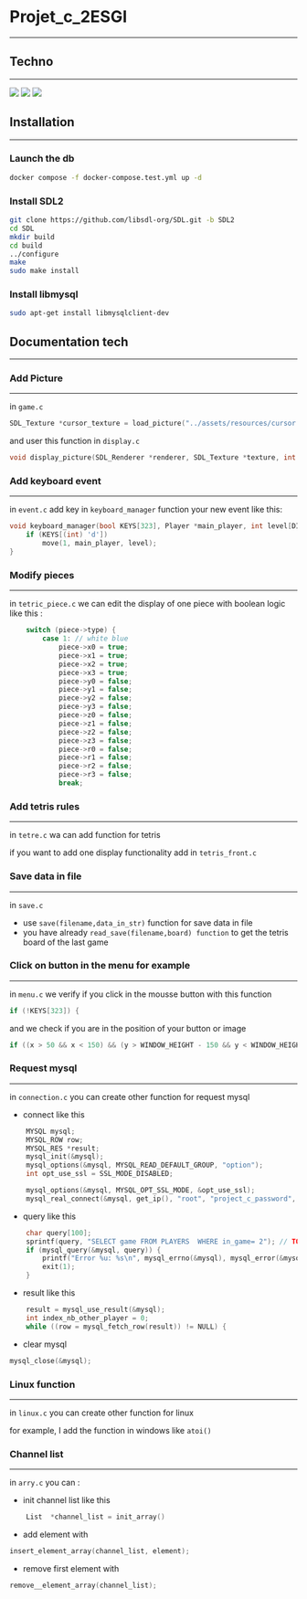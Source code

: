 # Projet_c_2ESGI

---


## Techno

---
![](https://img.shields.io/badge/C-00599C?style=for-the-badge&logo=c&logoColor=white)
![](https://img.shields.io/badge/SDL2-FF0000?style=for-the-badge&logo=sdl&logoColor=white)
![](https://img.shields.io/badge/MySQL-00000F?style=for-the-badge&logo=mysql&logoColor=white)



## Installation

---

### Launch the db
```bash
docker compose -f docker-compose.test.yml up -d
```


### Install SDL2
```bash
git clone https://github.com/libsdl-org/SDL.git -b SDL2
cd SDL
mkdir build
cd build
../configure
make
sudo make install
```

### Install libmysql
```bash
sudo apt-get install libmysqlclient-dev
```


## Documentation tech

---


### Add Picture

---

in `game.c`
```c
SDL_Texture *cursor_texture = load_picture("../assets/resources/cursor.bmp", renderer);
```

and user this function in `display.c`
```c
void display_picture(SDL_Renderer *renderer, SDL_Texture *texture, int x, int y, int w, int h);
```


### Add keyboard event

---

in `event.c` add key in `keyboard_manager` function your new event like this:
```c
void keyboard_manager(bool KEYS[323], Player *main_player, int level[DIMENSION_LEVEL1_X][DIMENSION_LEVEL1_Y]) {
    if (KEYS[(int) 'd'])
        move(1, main_player, level);
}
```

### Modify pieces

---

in `tetric_piece.c` we can edit the display of one piece with boolean logic like this :
```c
    switch (piece->type) {
        case 1: // white blue
            piece->x0 = true;
            piece->x1 = true;
            piece->x2 = true;
            piece->x3 = true;
            piece->y0 = false;
            piece->y1 = false;
            piece->y2 = false;
            piece->y3 = false;
            piece->z0 = false;
            piece->z1 = false;
            piece->z2 = false;
            piece->z3 = false;
            piece->r0 = false;
            piece->r1 = false;
            piece->r2 = false;
            piece->r3 = false;
            break;
```

### Add tetris rules

---

in `tetre.c` wa can add function for tetris

if you want to add one display functionality add in `tetris_front.c`


### Save data in file

---

in `save.c`

- use `save(filename,data_in_str)` function for save data in file
- you have already `read_save(filename,board) function` to get the tetris board of the last game

### Click on button in the menu for example

---

in `menu.c` we verify if you click in the mousse button with this function
```c
if (!KEYS[323]) {
```
and we check if you are in the position of your button or image
```c
if ((x > 50 && x < 150) && (y > WINDOW_HEIGHT - 150 && y < WINDOW_HEIGHT - 50))
```

### Request mysql

---

in `connection.c` you can create other function for request mysql

- connect like this
```c
    MYSQL mysql;
    MYSQL_ROW row;
    MYSQL_RES *result;
    mysql_init(&mysql);
    mysql_options(&mysql, MYSQL_READ_DEFAULT_GROUP, "option");
    int opt_use_ssl = SSL_MODE_DISABLED;

    mysql_options(&mysql, MYSQL_OPT_SSL_MODE, &opt_use_ssl);
    mysql_real_connect(&mysql, get_ip(), "root", "project_c_password", "project_c", 3007, NULL, 0);
```

- query like this
```c
    char query[100];
    sprintf(query, "SELECT game FROM PLAYERS  WHERE in_game= 2"); // TODO : remove this line
    if (mysql_query(&mysql, query)) {
        printf("Error %u: %s\n", mysql_errno(&mysql), mysql_error(&mysql));
        exit(1);
    }
```

- result like this
```c
    result = mysql_use_result(&mysql);
    int index_nb_other_player = 0;
    while ((row = mysql_fetch_row(result)) != NULL) {
```

- clear mysql 
```c
mysql_close(&mysql);
```

### Linux function

---

in `linux.c` you can create other function for linux

for example, I add the function in windows like `atoi()`

### Channel list

---

in `arry.c` you can :
- init channel list like this
```c
    List  *channel_list = init_array()
```
- add element with 
```c
insert_element_array(channel_list, element);
```
- remove first element with
```c
remove__element_array(channel_list);
```
